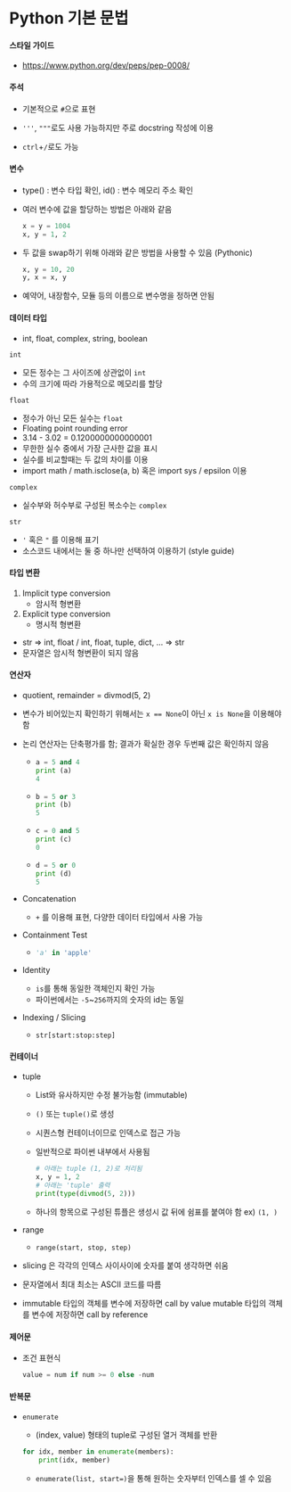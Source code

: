 # Python 기본 문법

#### 스타일 가이드

- https://www.python.org/dev/peps/pep-0008/



#### 주석

- 기본적으로 `#`으로 표현
- `'''`, `"""`로도 사용 가능하지만 주로 docstring 작성에 이용

- `ctrl`+`/`로도 가능



#### 변수

- type() : 변수 타입 확인, id() : 변수 메모리 주소 확인

- 여러 변수에 값을 할당하는 방법은 아래와 같음

  ```python
  x = y = 1004
  x, y = 1, 2
  ```

- 두 값을 swap하기 위해 아래와 같은 방법을 사용할 수 있음 (Pythonic)

  ```python
  x, y = 10, 20
  y, x = x, y
  ```

- 예약어, 내장함수, 모듈 등의 이름으로 변수명을 정하면 안됨



#### 데이터 타입

- int, float, complex, string, boolean

`int`

- 모든 정수는 그 사이즈에 상관없이 `int`
- 수의 크기에 따라 가용적으로 메모리를 할당

`float`

- 정수가 아닌 모든 실수는 `float`
- Floating point rounding error
- 3.14 - 3.02 = 0.1200000000000001
- 무한한 실수 중에서 가장 근사한 값을 표시
- 실수를 비교할때는 두 값의 차이를 이용
- import math / math.isclose(a, b) 혹은 import sys / epsilon 이용

`complex`

- 실수부와 허수부로 구성된 복소수는 `complex`

`str`

- `'` 혹은 `"` 를 이용해 표기
- 소스코드 내에서는 둘 중 하나만 선택하여 이용하기 (style guide)



#### 타입 변환

1. Implicit type conversion
   - 암시적 형변환
2. Explicit type conversion
   - 명시적 형변환

- str => int, float / int, float, tuple, dict, ... => str
- 문자열은 암시적 형변환이 되지 않음



#### 연산자

- quotient, remainder = divmod(5, 2)
- 변수가 비어있는지 확인하기 위해서는 `x == None`이 아닌 `x is None`을 이용해야 함

- 논리 연산자는 단축평가를 함; 결과가 확실한 경우 두번째 값은 확인하지 않음

  - ```python
    a = 5 and 4
    print (a)
    4
    ```

  - ```python
    b = 5 or 3
    print (b)
    5
    ```
  - ```python
    c = 0 and 5
    print (c)
    0
    ```
  - ```python
    d = 5 or 0
    print (d)
    5
    ```

- Concatenation

  - `+` 를 이용해 표현, 다양한 데이터 타입에서 사용 가능

- Containment Test

  - ```python
    'a' in 'apple'
    ```

- Identity

  - `is`를 통해 동일한 객체인지 확인 가능
  - 파이썬에서는 `-5`~`256`까지의 숫자의 id는 동일

- Indexing / Slicing
  - `str[start:stop:step]`



#### 컨테이너

- tuple

  - List와 유사하지만 수정 불가능함 (immutable)

  - `()` 또는 `tuple()`로 생성

  - 시퀀스형 컨테이너이므로 인덱스로 접근 가능

  - 일반적으로 파이썬 내부에서 사용됨

    ```python
    # 아래는 tuple (1, 2)로 처리됨
    x, y = 1, 2
    # 아래는 'tuple' 출력
    print(type(divmod(5, 2)))
    ```

  - 하나의 항목으로 구성된 튜플은 생성시 값 뒤에 쉼표를 붙여야 함 ex) `(1, )`

- range

  - `range(start, stop, step)`

- slicing 은 각각의 인덱스 사이사이에 숫자를 붙여 생각하면 쉬움 

- 문자열에서 최대 최소는 ASCII 코드를 따름

- immutable 타입의 객체를 변수에 저장하면 call by value
  mutable 타입의 객체를 변수에 저장하면  call by reference



#### 제어문

- 조건 표현식

  ```python
  value = num if num >= 0 else -num
  ```



#### 반복문

- `enumerate`

  - (index, value) 형태의 tuple로 구성된 열거 객체를 반환

  ```python
  for idx, member in enumerate(members):
      print(idx, member)
  ```

  - `enumerate(list, start=)`을 통해 원하는 숫자부터 인덱스를 셀 수 있음

